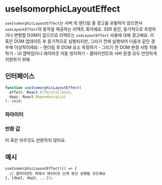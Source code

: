 # useIsomorphicLayoutEffect

`useIsomorphicLayoutEffect`는 서버 측 렌더링 중 경고를 유발하지 않으면서 `useLayoutEffect`의 동작을 제공하는 리액트 훅이에요. SSR 동안, 동기적으로 측정하거나 변형할 DOM이 없으므로 리액트는 `useLayoutEffect` 사용에 대해 경고해요. 이 훅은 DOM 업데이트 후 동기적으로 실행되지만, 그리기 전에 실행되어 다음과 같은 경우에 이상적이에요: - 렌더링 후 DOM 요소 측정하기 - 그리기 전 DOM 변경 사항 적용하기 - UI 깜박임이나 레이아웃 이동 방지하기 - 클라이언트와 서버 환경 모두 안전하게 지원하기 위해

## 인터페이스

```ts
function useIsomorphicLayoutEffect(
  effect: React.EffectCallback,
  deps: React.DependencyList
): void;
```

### 파라미터

<Interface
  required
  name="effect"
  type="React.EffectCallback"
  description="효과 함수예요."
/>

<Interface
  name="deps"
  type="React.DependencyList"
  description="옵션인 의존성 배열이에요."
/>

### 반환 값

이 훅은 아무것도 반환하지 않아요.

## 예시

```tsx
useIsomorphicLayoutEffect(() => {
  // 클라이언트 측에서 레이아웃 단계 동안 실행될 코드예요
}, [dep1, dep2, ...]);
```
